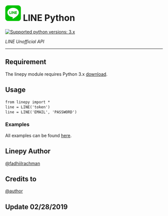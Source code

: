 # ![logo](linepy/LINE.png) LINE Python

 [![Supported python versions: 3.x](https://img.shields.io/badge/python-3.x-green.svg "Supported python versions: 3.x")](https://www.python.org/downloads/) 

*LINE Unofficial API* 

----

## Requirement

The linepy module requires Python 3.x  [download](https://www.python.org/downloads/). 


## Usage

```
from linepy import *
line = LINE('token')
line = LINE('EMAIL', 'PASSWORD')
```

### Examples
All examples can be found [here](https://github.com/fadhiilrachman/line-py/tree/master/examples).


## Linepy Author
 [@fadhiilrachman](https://github.com/fadhiilrachman/line-py)
 
 
## Credits to
[@author](https://line.me/ti/p/3eamxoks_T)

## Update 02/28/2019
